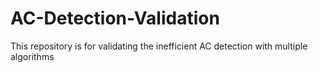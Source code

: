 # AC-Detection-Validation
This repository is for validating the inefficient AC detection with multiple algorithms
